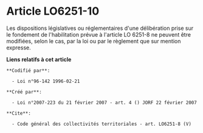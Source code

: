# Article LO6251-10

Les dispositions législatives ou réglementaires d'une délibération prise sur le fondement de l'habilitation prévue à
l'article LO 6251-8 ne peuvent être modifiées, selon le cas, par la loi ou par le règlement que sur mention expresse.

**Liens relatifs à cet article**

	**Codifié par**:

	  - Loi n°96-142 1996-02-21

	**Créé par**:

	  - Loi n°2007-223 du 21 février 2007 - art. 4 () JORF 22 février 2007

	**Cite**:

	  - Code général des collectivités territoriales - art. LO6251-8 (V)
